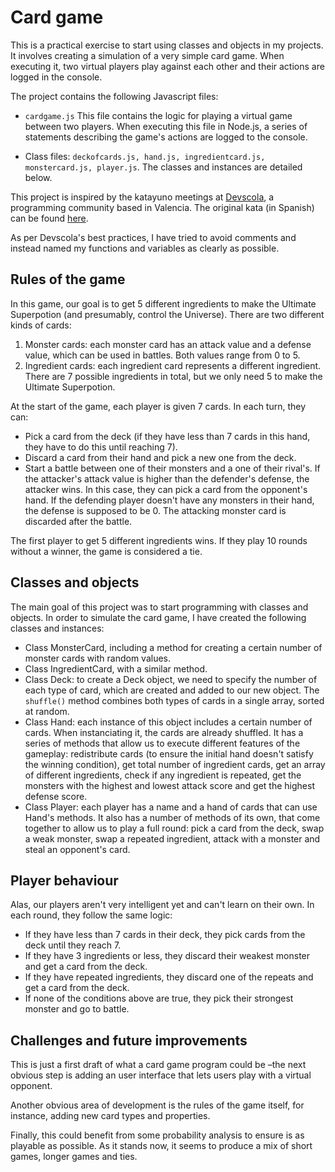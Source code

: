 # Card game

This is a practical exercise to start using classes and objects in my projects. It involves creating a simulation of a very simple card game. When executing it, two virtual players play against each other and their actions are logged in the console.

The project contains the following Javascript files:

- `cardgame.js` This file contains the logic for playing a virtual game between two players. When executing this file in Node.js, a series of statements describing the game's actions are logged to the console.

- Class files: `deckofcards.js, hand.js, ingredientcard.js, monstercard.js, player.js`. The classes and instances are detailed below.

This project is inspired by the katayuno meetings at [Devscola](https://devscola.org/), a programming community based in Valencia. The original kata (in Spanish) can be found [here](http://katayuno-app.herokuapp.com/katas/17). 

As per Devscola's best practices, I have tried to avoid comments and instead named my functions and variables as clearly as possible.

## Rules of the game
In this game, our goal is to get 5 different ingredients to make the Ultimate Superpotion (and presumably, control the Universe). There are two different kinds of cards:
1. Monster cards: each monster card has an attack value and a defense value, which can be used in battles. Both values range from 0 to 5.
2. Ingredient cards: each ingredient card represents a different ingredient. There are 7 possible ingredients in total, but we only need 5 to make the Ultimate Superpotion.

At the start of the game, each player is given 7 cards. In each turn, they can:
- Pick a card from the deck (if they have less than 7 cards in this hand, they have to do this until reaching 7).
- Discard a card from their hand and pick a new one from the deck.
- Start a battle between one of their monsters and a one of their rival's. If the attacker's attack value is higher than the defender's defense, the attacker wins. In this case, they can pick a card from the opponent's hand. If the defending player doesn't have any monsters in their hand, the defense is supposed to be 0. The attacking monster card is discarded after the battle.

The first player to get 5 different ingredients wins. If they play 10 rounds without a winner, the game is considered a tie.

## Classes and objects
The main goal of this project was to start programming with classes and objects. In order to simulate the card game, I have created the following classes and instances:
- Class MonsterCard, including a method for creating a certain number of monster cards with random values.
- Class IngredientCard, with a similar method.
- Class Deck: to create a Deck object, we need to specify the number of each type of card, which are created and added to our new object. The `shuffle()` method combines both types of cards in a single array, sorted at random.
- Class Hand: each instance of this object includes a certain number of cards. When instanciating it, the cards are already shuffled. It has a series of methods that allow us to execute different features of the gameplay: redistribute cards (to ensure the initial hand doesn't satisfy the winning condition), get total number of ingredient cards, get an array of different ingredients, check if any ingredient is repeated, get the monsters with the highest and lowest attack score and get the highest defense score.
- Class Player: each player has a name and a hand of cards that can use Hand's methods. It also has a number of methods of its own, that come together to allow us to play a full round: pick a card from the deck, swap a weak monster, swap a repeated ingredient, attack with a monster and steal an opponent's card.

## Player behaviour
Alas, our players aren't very intelligent yet and can't learn on their own. In each round, they follow the same logic:
- If they have less than 7 cards in their deck, they pick cards from the deck until they reach 7.
- If they have 3 ingredients or less, they discard their weakest monster and get a card from the deck.
- If they have repeated ingredients, they discard one of the repeats and get a card from the deck.
- If none of the conditions above are true, they pick their strongest monster and go to battle.

## Challenges and future improvements
This is just a first draft of what a card game program could be –the next obvious step is adding an user interface that lets users play with a virtual opponent.

Another obvious area of development is the rules of the game itself, for instance, adding new card types and properties.

Finally, this could benefit from some probability analysis to ensure is as playable as possible. As it stands now, it seems to produce a mix of short games, longer games and ties.